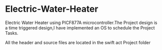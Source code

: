 # Electric-Water-Heater
Electric Water Heater using PICF877A microcontroller.The Project design is a time triggered design,I have implemented an OS to schedule the Project Tasks.

All the header and source files are located in the swift act Project folder 
